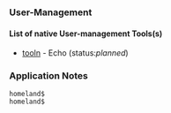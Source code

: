 ### User-Management

#### List of native User-management Tools(s)

* [tooln](/usr/tooln) - Echo (status:*planned*)

### Application Notes

```
homeland$
homeland$
```
